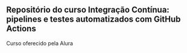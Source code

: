 ## Repositório do curso Integração Contínua: pipelines e testes automatizados com GitHub Actions

Curso oferecido pela Alura
